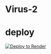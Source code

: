 # Virus-2

# deploy
<a href="https://render.com/deploy?repo=https://github.com/karaageYUKI/Virus-2">
<img src="https://render.com/images/deploy-to-render-button.svg" alt="Deploy to Render">
</a>

